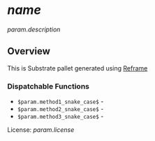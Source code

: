 # $name$

$param.description$

## Overview

This is Substrate pallet generated using [Reframe](https://github.com/Ansvia/reframe)


### Dispatchable Functions

* `$param.method1_snake_case$` - 
* `$param.method2_snake_case$` - 
* `$param.method3_snake_case$` -

[`Call`]: ./enum.Call.html
[`Config`]: ./trait.Config.html

License: $param.license$



